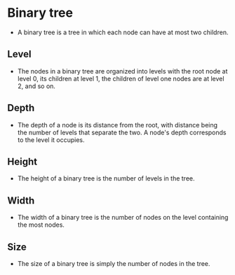 # Binary tree #

- A binary tree is a tree in which each node can have at most two children.

## Level ##

- The nodes in a binary tree are organized into levels with the root node at level 0, its children at level 1, the children of level one nodes are at level 2, and so on.

## Depth ##

- The depth of a node is its distance from the root, with distance being the number of levels that separate the two. A node's depth corresponds to the level it occupies.

## Height ##

- The height of a binary tree is the number of levels in the tree.

## Width ##

- The width of a binary tree is the number of nodes on the level containing the most nodes.

## Size ##

- The size of a binary tree is simply the number of nodes in the tree.